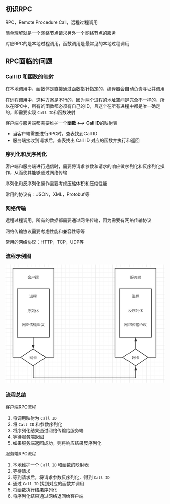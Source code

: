 ## 初识RPC

RPC，Remote Procedure Call，远程过程调用

简单理解就是一个网络节点请求另外一个网络节点的服务

对应RPC的是本地过程调用，函数调用是最常见的本地过程调用



## RPC面临的问题

### Call ID 和函数的映射

在本地调用中，函数体是直接通过函数指针指定的，编译器会自动负责寻址并调用

在远程调用中，这种方案是不行的，因为两个进程的地址空间是完全不一样的，所以在RPC中，所有的函数都必须有自己的ID，且这个在所有进程中都是唯一确定的，即需要实现 `Call ID`和函数映射

客户端与服务端都需要维护一个**函数 <--> Call ID**的映射表

* 当客户端需要进行RPC时，查表找到Call ID
* 服务端接收到请求后，查表找出 Call ID 对应的函数并执行和返回

### 序列化和反序列化

客户端和服务端进行通信时，需要将请求参数和请求的响应做序列化和反序列化操作，从而使其能够通过网络传输

序列化和反序列化操作需要考虑压缩体积和压缩性能

常用的协议有：JSON，XML，Protobuf等

### 网络传输

远程过程调用，所有的数据都需要通过网络传输，因为需要有网络传输协议

网络传输协议需要考虑性能和兼容性等等

常用的网络协议：HTTP，TCP，UDP等

### 流程示例图

![](./images/image-20210603163743602.png) 

### 流程总结

客户端RPC流程

1. 将调用映射为 `Call ID`
2. 将 `Call ID` 和参数序列化
3. 将序列化结果通过网络传输给服务端
4. 等待服务端返回
5. 如果服务端返回成功，则将响应结果反序列化

服务端RPC流程

1. 本地维护一个 `Call ID` 和函数的映射表
2. 等待请求
3. 等到请求后，将请求参数反序列化，得到 `Call ID`
4. 通过 `Call ID` 找到对应的函数并调用
5. 将函数执行结果序列化
6. 将序列化结果通过网络返回给客户端
